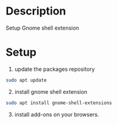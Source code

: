 # Description

Setup Gnome shell extension

# Setup

1. update the packages repository

```bash
sudo apt update
```

2. install gnome shell extension

```bash
sudo apt install gnome-shell-extensions
```

3. install add-ons on your browsers.
